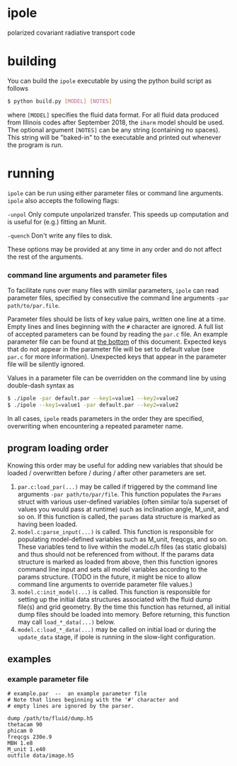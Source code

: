 # ipole
polarized covariant radiative transport code

# building

You can build the ```ipole``` executable by using the python build script as follows
```bash
$ python build.py [MODEL] [NOTES]
```
where ```[MODEL]``` specifies the fluid data format. For all fluid data produced from Illinois codes after September 2018, the ```iharm``` model should be used. The optional argument ```[NOTES]``` can be any string (containing no spaces). This string will be "baked-in" to the executable and printed out whenever the program is run. 

# running

```ipole``` can be run using either parameter files or command line arguments. ```ipole``` also accepts the following flags:

```-unpol``` Only compute unpolarized transfer. This speeds up computation and is useful for (e.g.) fitting an Munit.

```-quench``` Don't write any files to disk.

These options may be provided at any time in any order and do not affect the rest of the arguments.

### command line arguments and parameter files

To facilitate runs over many files with similar parameters, ```ipole``` can read parameter files, specified by consecutive the command line arguments ```-par path/to/par.file```.

Parameter files should be lists of key value pairs, written one line at a time. Empty lines and lines beginning with the ```#``` character are ignored. A full list of accepted parameters can be found by reading the ```par.c``` file. An example parameter file can be found at [the bottom](#example-parameter-file) of this document. Expected keys that do not appear in the parameter file will be set to default value (see ```par.c``` for more information). Unexpected keys that appear in the parameter file will be silently ignored.

Values in a parameter file can be overridden on the command line by using double-dash syntax as 
```bash
$ ./ipole -par default.par --key1=value1 --key2=value2
$ ./ipole --key1=value1 -par default.par --key2=value2
```

In all cases, ```ipole``` reads parameters in the order they are specified, overwriting when encountering a repeated parameter name.


## program loading order

Knowing this order may be useful for adding new variables that should be loaded / overwritten before / during / after other parameters are set.

1. ```par.c:load_par(...)``` may be called if triggered by the command line arguments ```-par path/to/par/file```. This function populates the ```Params``` struct with various user-defined variables (often similar to/a superset of values you would pass at runtime) such as inclination angle, M_unit, and so on. If this function is called, the ```params``` data structure is marked as having been loaded.
2. ```model.c:parse_input(...)``` is called. This function is responsible for populating model-defined variables such as M_unit, freqcgs, and so on. These variables tend to live within the model.c/h files (as static globals) and thus should not be referenced from without. If the params data structure is marked as loaded from above, then this function ignores command line input and sets all model variables according to the params structure. (TODO in the future, it might be nice to allow command line arguments to override parameter file values.)
3. ```model.c:init_model(...)``` is called. This function is responsible for setting up the initial data structures associated with the fluid dump file(s) and grid geometry. By the time this function has returned, all initial dump files should be loaded into memory. Before returning, this function may call ```load_*_data(...)``` below.
4. ```model.c:load_*_data(...)``` may be called on initial load or during the ```update_data``` stage, if ipole is running in the slow-light configuration.


## examples

### example parameter file
```
# example.par  --  an example parameter file
# Note that lines beginning with the '#' character and
# empty lines are ignored by the parser. 

dump /path/to/fluid/dump.h5
thetacam 90
phicam 0 
freqcgs 230e.9
MBH 1.e8
M_unit 1.e40
outfile data/image.h5


```



